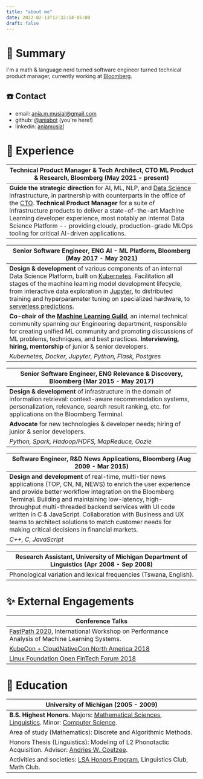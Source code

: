 ```yaml
---
title: "about me"
date: 2022-02-13T12:32:14-05:00
draft: false
---
```


# :information_desk_person: Summary

I'm a math & language nerd turned software engineer turned technical product manager, currently working at [Bloomberg](http://techatbloomberg.com).

## :phone: Contact
*  email: ania.m.musial@gmail.com
* github: [@aniabot](http://github.com/aniabot) (you're here!)
* linkedin: [aniamusial](https://www.linkedin.com/in/aniamusial/)

# :office: Experience

| Technical Product Manager & Tech Architect, CTO ML Product & Research, Bloomberg (May 2021 - present)|
| --- | 
| **Guide the strategic direction** for AI, ML, NLP, and [Data Science](https://www.techatbloomberg.com/post-topic/data-science/) infrastructure, in partnership with counterparts in the office of the [CTO](https://thestack.technology/bloomberg-cto-shawn-edwards-interview/). **Technical Product Manager** for a suite of infrastructure products to deliver a state-of-the-art Machine Learning developer experience, most notably an internal Data Science Platform -- providing cloudy, production-grade MLOps tooling for critical AI-driven applications. |

| Senior Software Engineer, ENG AI - ML Platform, Bloomberg (May 2017 - May 2021)|
| --- | 
| **Design & development** of various components of an internal Data Science Platform, built on [Kubernetes](http://kubernetes.io). Facilitation all stages of the machine learning model development lifecycle, from interactive data exploration in [Jupyter](http://jupyter.org), to distributed training and hyperparameter tuning on specialized hardware, to [serverless predictions](https://kserve.github.io). |
| **Co-chair of the [Machine Learning Guild](https://www.techatbloomberg.com/blog/how-guilds-promote-the-exchange-of-technical-ideas-best-practices-within-bloomberg-engineering/)**, an internal technical community spanning our Engineering department, responsible for creating unified ML community and promoting discussions of ML problems, techniques, and best practices. **Interviewing, hiring, mentorship** of junior & senior developers. |
| _Kubernetes, Docker, Jupyter, Python, Flask, Postgres_ |

| Senior Software Engineer, ENG Relevance & Discovery, Bloomberg (Mar 2015 - May 2017) |
| --- | 
| **Design & development** of infrastructure in the domain of information retrieval: context-aware recommendation systems, personalization, relevance, search result ranking, etc. for applications on the Bloomberg Terminal. |
| **Advocate** for new technologies & developer needs; hiring of junior & senior developers. |
| _Python, Spark, Hadoop/HDFS, MapReduce, Oozie_ |

| Software Engineer, R&D News Applications, Bloomberg (Aug 2009 - Mar 2015) |
| --- | 
| **Design and development** of real-time, multi-tier news applications (TOP, CN, NI, NEWS) to enrich the user experience and provide better workflow integration on the Bloomberg Terminal. Building and maintaining low-latency, high-throughput multi-threaded backend services with UI code written in C & JavaScript. Collaboration with Business and UX teams to architect solutions to match customer needs for making critical decisions in financial markets. |
| _C++, C, JavaScript_ |

| Research Assistant, University of Michigan Department of Linguistics (Apr 2008 - Sep 2008) |
| --- | 
| Phonological variation and lexical frequencies (Tswana, English). |

# :sparkles: External Engagements

| Conference Talks |
| --- |
| [FastPath 2020](https://fastpath2020.github.io/Program.html), International Workshop on Performance Analysis of Machine Learning Systems. |
| [KubeCon + CloudNativeCon North America 2018](https://fastpath2020.github.io/Program.html) |
| [Linux Foundation Open FinTech Forum 2018](https://sched.co/G4k7) |

# :school: Education

| University of Michigan (2005 - 2009) |
| --- | 
| **B.S. Highest Honors.** Majors: [Mathematical Sciences](https://lsa.umich.edu/math/undergraduates/major-and-minor-programs/mathematical-sciences.html), [Linguistics](https://lsa.umich.edu/lsa/academics/majors-minors/linguistics-major.html). Minor: [Computer Science](https://cse.engin.umich.edu/academics/undergraduate/computer-science-minor/). |
| Area of study (Mathematics): Discrete and Algorithmic Methods. |
| Honors Thesis (Linguistics): Modeling of L2 Phonotactic Acquisition. Advisor: [Andries W. Coetzee](https://sites.lsa.umich.edu/coetzee/). |
| Activities and societies: [LSA Honors Program](https://lsa.umich.edu/honors), Linguistics Club, Math Club. |
